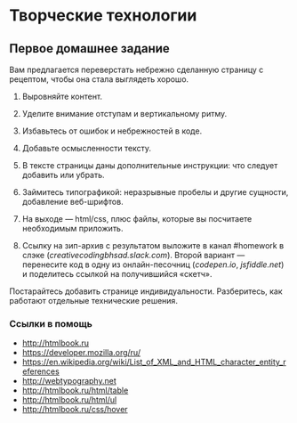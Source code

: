 # Творческие технологии
## Первое домашнее задание
Вам предлагается переверстать небрежно сделанную страницу с рецептом, чтобы она стала выглядеть хорошо.

1. Выровняйте контент.
2. Уделите внимание отступам и вертикальному ритму.
3. Избавьтесь от ошибок и небрежностей в коде.
4. Добавьте осмысленности тексту.
5. В тексте страницы даны дополнительные инструкции: что следует добавить или убрать.
6. Займитесь типографикой: неразрывные пробелы и другие сущности, добавление веб-шрифтов.

7. На выходе — html/css, плюс файлы, которые вы посчитаете необходимым приложить.
8. Ссылку на зип-архив с результатом выложите в канал #homework в слэке (_creativecodingbhsad.slack.com_). Второй вариант — перенесите код в одну из онлайн-песочниц (_codepen.io_, _jsfiddle.net_) и поделитесь ссылкой на получившийся «скетч».

Постарайтесь добавить странице индивидуальности. Разберитесь, как работают отдельные технические решения.

### Ссылки в помощь

- http://htmlbook.ru
- https://developer.mozilla.org/ru/
- https://en.wikipedia.org/wiki/List_of_XML_and_HTML_character_entity_references
- http://webtypography.net
- http://htmlbook.ru/html/table
- http://htmlbook.ru/html/ul
- http://htmlbook.ru/css/hover
